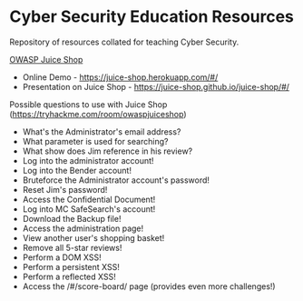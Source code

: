 # Cyber Security Education Resources

Repository of resources collated for teaching Cyber Security.

[OWASP Juice Shop](https://owasp.org/www-project-juice-shop/)

* Online Demo - https://juice-shop.herokuapp.com/#/
* Presentation on Juice Shop - https://juice-shop.github.io/juice-shop/#/

Possible questions to use with Juice Shop (https://tryhackme.com/room/owaspjuiceshop)

* What's the Administrator's email address?
* What parameter is used for searching? 
* What show does Jim reference in his review? 
* Log into the administrator account!
* Log into the Bender account!
* Bruteforce the Administrator account's password!
* Reset Jim's password!
* Access the Confidential Document!
* Log into MC SafeSearch's account!
* Download the Backup file!
* Access the administration page!
* View another user's shopping basket!
* Remove all 5-star reviews!
* Perform a DOM XSS!
* Perform a persistent XSS!
* Perform a reflected XSS!
* Access the /#/score-board/ page (provides even more challenges!)
